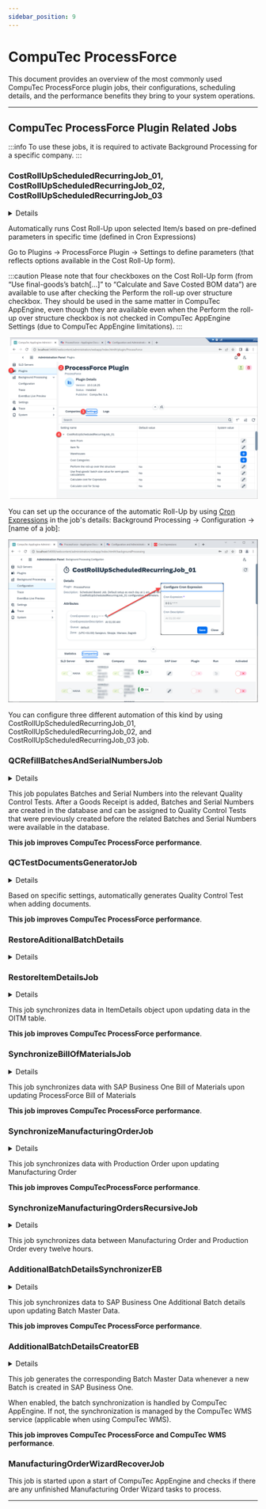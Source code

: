 ```yaml
---
sidebar_position: 9
---
```


# CompuTec ProcessForce

This document provides an overview of the most commonly used CompuTec ProcessForce plugin jobs, their configurations, scheduling details, and the performance benefits they bring to your system operations.

---

## CompuTec ProcessForce Plugin Related Jobs

:::info
To use these jobs, it is required to activate Background Processing for a specific company.
:::

### CostRollUpScheduledRecurringJob_01, CostRollUpScheduledRecurringJob_02, CostRollUpScheduledRecurringJob_03

<details>
    <summary>Details</summary>
    <div>
       Default Cron Expression = "0 0 1 * * *" – each day at 1 am. Job runs Cost Roll-Up according to CostRollUpScheduledRecurringJob_01 (02, 03) configuration parameters.
    </div>
</details>

Automatically runs Cost Roll-Up upon selected Item/s based on pre-defined parameters in specific time (defined in Cron Expressions)

Go to Plugins → ProcessForce Plugin → Settings to define parameters (that reflects options available in the Cost Roll-Up form).

:::caution
    Please note that four checkboxes on the Cost Roll-Up form (from “Use final-goods’s batch[…]” to “Calculate and Save Costed BOM data”) are available to use after checking the Perform the roll-up over structure checkbox. They should be used in the same matter in CompuTec AppEngine, even though they are available even when the Perform the roll-up over structure checkbox is not checked in CompuTec AppEngine Settings (due to CompuTec AppEngine limitations).
:::

![ProcessForce](./media/processforce/pf-jobs.png)

You can set up the occurance of the automatic Roll-Up by using [Cron Expressions](https://docs.oracle.com/cd/E12058_01/doc/doc.1014/e12030/cron_expressions.htm) in the job's details: Background Processing → Configuration → [name of a job]:

![ProcessForce](./media/processforce/pf-cron.png)

You can configure three different automation of this kind by using CostRollUpScheduledRecurringJob_01, CostRollUpScheduledRecurringJob_02, and CostRollUpScheduledRecurringJob_03 job.

### QCRefillBatchesAndSerialNumbersJob

<details>
    <summary>Details</summary>
    <div>
        ContentType = "59"
    <br/>ActionType = "A"
   </div>
</details>

This job populates Batches and Serial Numbers into the relevant Quality Control Tests. After a Goods Receipt is added, Batches and Serial Numbers are created in the database and can be assigned to Quality Control Tests that were previously created before the related Batches and Serial Numbers were available in the database.

**This job improves CompuTec ProcessForce performance**.

### QCTestDocumentsGeneratorJob

<details>
    <summary>Details</summary>
    <div>
ContentType = "*",
<br/>ActionType = "A",
<br/>Publisher = "AppEngine",
<br/>PublisherApp = "SAPB1",
<br/>EventType = "SAPB1Object"
</div>
</details>

Based on specific settings, automatically generates Quality Control Test when adding documents.

**This job improves CompuTec ProcessForce performance**.

### RestoreAditionalBatchDetails

<details>
    <summary>Details</summary>
    <div>
Every second hour it calls a method that Creates Batch Master Data for all missing Batches in system.
 Default Cron Expression Description = "0 */2 * * *"
</div>
</details>

### RestoreItemDetailsJob

<details>
    <summary>Details</summary>
    <div>
Editable = true,
<br/>ContentType = "4", // OITM,
<br/>ActionType = "U".
</div>
</details>

This job synchronizes data in ItemDetails object upon updating data in the OITM table.

**This job improves CompuTec ProcessForce performance**.

### SynchronizeBillOfMaterialsJob

<details>
    <summary>Details</summary>
    <div>
Editable = true,
<br/>ContentType = "CT_PF_OBOMCode",
<br/>ActionType = "*".
</div>
</details>

This job synchronizes data with SAP Business One Bill of Materials upon updating ProcessForce Bill of Materials

**This job improves CompuTec ProcessForce performance**.

### SynchronizeManufacturingOrderJob

<details>
    <summary>Details</summary>
    <div>
    Editable = true,
<br/>ContentType = "CT_PF_ManufacOrd",
<br/>ActionType = "*".
</div>
</details>

This job synchronizes data with Production Order upon updating Manufacturing Order

**This job improves CompuTecProcessForce performance**.

### SynchronizeManufacturingOrdersRecursiveJob

<details>
    <summary>Details</summary>
    <div>
Default Cron Expression = "0 */12 * * *"
</div>
</details>

This job synchronizes data between Manufacturing Order and Production Order every twelve hours.

### AdditionalBatchDetailsSynchronizerEB

<details>
    <summary>Details</summary>
    <div>
        ContentType = "CT_PF_AdditonalBatch",
    <br/>ActionType = "U",
    <br/>Publisher = "AppEngine", PublisherApp = "SAPB1", EventType = "SAPB1Object".
       </div>
</details>

This job synchronizes data to SAP Business One Additional Batch details upon updating Batch Master Data.

**This job improves CompuTec ProcessForce performance**.

### AdditionalBatchDetailsCreatorEB

<details>
    <summary>Details</summary>
    <div>
        ContentType = "10000044",
    <br/>ActionType = "*", Publisher = "AppEngine",
    <br/>PublisherApp = "SAPB1",
    <br/>EventType = "SAPB1Object"
   </div>
</details>

This job generates the corresponding Batch Master Data whenever a new Batch is created in SAP Business One.

When enabled, the batch synchronization is handled by CompuTec AppEngine. If not, the synchronization is managed by the CompuTec WMS service (applicable when using CompuTec WMS).

**This job improves CompuTec ProcessForce and CompuTec WMS performance**.

### ManufacturingOrderWizardRecoverJob

This job is started upon a start of CompuTec AppEngine and checks if there are any unfinished Manufacturing Order Wizard tasks to process.

---
